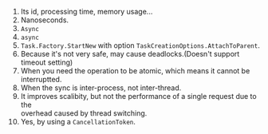 1. Its id, processing time, memory usage...
2. Nanoseconds.
3. `Async`
4. `async`
5. `Task.Factory.StartNew` with option `TaskCreationOptions.AttachToParent`.
6. Because it's not very safe, may cause deadlocks.(Doesn't support timeout setting)
7. When you need the operation to be atomic, which means it cannot be interruptted.
8. When the sync is inter-process, not inter-thread.
9. It improves scalibity, but not the performance of a single request due to the  
overhead caused by thread switching.
10. Yes, by using a `CancellationToken`.

